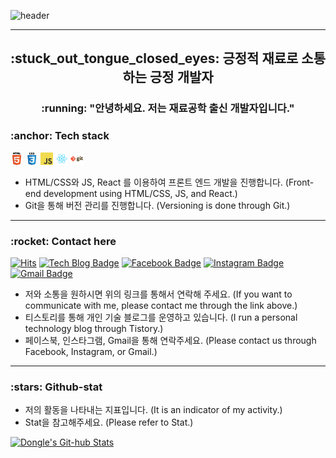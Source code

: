 ![header](https://capsule-render.vercel.app/api?type=cylinder&color=auto&height=150&section=header&text=Dongle's%20Git-hub&animation=twinkling&fontSize=40)

---
<h2 align = "center"> :stuck_out_tongue_closed_eyes: 긍정적 재료로 소통하는 긍정 개발자   </h2>
<h3 align = "center"> :running: "안녕하세요. 저는 재료공학 출신 개발자입니다." </h3>



<h3>:anchor: Tech stack </h3>

<code><img height="20" src="https://raw.githubusercontent.com/github/explore/80688e429a7d4ef2fca1e82350fe8e3517d3494d/topics/html/html.png"></code>
<code><img height="20" src="https://raw.githubusercontent.com/github/explore/80688e429a7d4ef2fca1e82350fe8e3517d3494d/topics/css/css.png"></code>
<code><img height="20" src="https://raw.githubusercontent.com/github/explore/80688e429a7d4ef2fca1e82350fe8e3517d3494d/topics/javascript/javascript.png"></code>
<code><img height="20" src="https://raw.githubusercontent.com/github/explore/80688e429a7d4ef2fca1e82350fe8e3517d3494d/topics/react/react.png"></code>
<code><img height="20" src="https://raw.githubusercontent.com/github/explore/80688e429a7d4ef2fca1e82350fe8e3517d3494d/topics/git/git.png"></code>


- HTML/CSS와 JS, React 를 이용하여 프론트 엔드 개발을 진행합니다. (Front-end development using HTML/CSS, JS, and React.)
- Git을 통해 버전 관리를 진행합니다. (Versioning is done through Git.)
---


<h3>:rocket: Contact here </h3>

[![Hits](https://hits.seeyoufarm.com/api/count/incr/badge.svg?url=https%3A%2F%2Fgithub.com%2Faosjehdgus%2Fhit-counter)](https://hits.seeyoufarm.com)
[![Tech Blog
Badge](http://img.shields.io/badge/-Tech%20blog-black?style=flat-square&logo=github&link=https://aosjehdgus.tistory.com/)](https://aosjehdgus.tistory.com/)
[![Facebook
Badge](https://img.shields.io/badge/-Facebook-1877f2?style=flat-square&logo=facebook&logoColor=white&link=https://www.facebook.com/donghyun.dongle)](https://www.facebook.com/donghyun.dongle)
[![Instagram
Badge](https://img.shields.io/badge/-Instagram-dd2a7b?style=flat-square&logo=instagram&logoColor=white&link=https://www.instagram.com/doooonghyuni/)](https://www.instagram.com/doooonghyuni)
[![Gmail
Badge](https://img.shields.io/badge/-Gmail-d14836?style=flat-square&logo=Gmail&logoColor=white&link=mailto:kdhsea@gmail.com)](mailto:kdhsea@gmail.com)
- 저와 소통을 원하시면 위의 링크를 통해서 연락해 주세요. (If you want to communicate with me, please contact me through the link above.)
- 티스토리를 통해 개인 기술 블로그를 운영하고 있습니다. (I run a personal technology blog through Tistory.)
- 페이스북, 인스타그램, Gmail을 통해 연락주세요. (Please contact us through Facebook, Instagram, or Gmail.)
---


<h3>:stars: Github-stat </h3>

- 저의 활동을 나타내는 지표입니다. (It is an indicator of my activity.)
- Stat을 참고해주세요. (Please refer to Stat.)

[![Dongle's Git-hub
Stats](https://github-readme-stats.vercel.app/api?username=aosjehdgus&show_icons=true)](https://github.com/anuraghazra/github-readme-stats)










